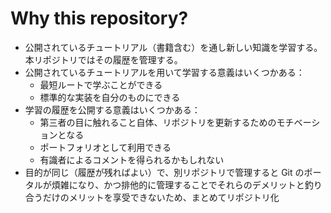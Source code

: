 # Why this repository?
- 公開されているチュートリアル（書籍含む）を通し新しい知識を学習する。本リポジトリではその履歴を管理する。
- 公開されているチュートリアルを用いて学習する意義はいくつかある：
  - 最短ルートで学ぶことができる
  - 標準的な実装を自分のものにできる
- 学習の履歴を公開する意義はいくつかある：
  - 第三者の目に触れること自体、リポジトリを更新するためのモチベーションとなる
  - ポートフォリオとして利用できる
  - 有識者によるコメントを得られるかもしれない
- 目的が同じ（履歴が残ればよい）で、別リポジトリで管理すると Git のポータルが煩雑になり、かつ排他的に管理することでそれらのデメリットと釣り合うだけのメリットを享受できないため、まとめてリポジトリ化
